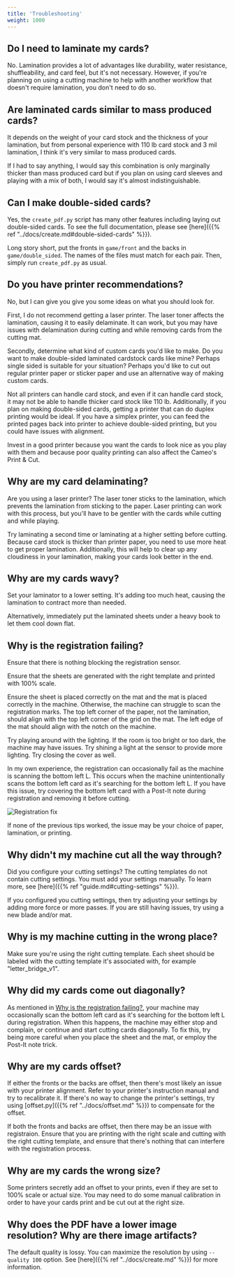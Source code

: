 ```yaml
---
title: 'Troubleshooting'
weight: 1000
---
```


## Do I need to laminate my cards?

No. Lamination provides a lot of advantages like durability, water resistance, shuffleability, and card feel, but it's not necessary. However, if you're planning on using a cutting machine to help with another workflow that doesn't require lamination, you don't need to do so.

## Are laminated cards similar to mass produced cards?

It depends on the weight of your card stock and the thickness of your lamination, but from personal experience with 110 lb card stock and 3 mil lamination, I think it's very similar to mass produced cards.

If I had to say anything, I would say this combination is only marginally thicker than mass produced card but if you plan on using card sleeves and playing with a mix of both, I would say it's almost indistinguishable.

## Can I make double-sided cards?

Yes, the `create_pdf.py` script has many other features including laying out double-sided cards. To see the full documentation, please see [here]({{% ref "../docs/create.md#double-sided-cards" %}}).

Long story short, put the fronts in `game/front` and the backs in `game/double_sided`. The names of the files must match for each pair. Then, simply run `create_pdf.py` as usual.

## Do you have printer recommendations?

No, but I can give you give you some ideas on what you should look for.

First, I do not recommend getting a laser printer. The laser toner affects the lamination, causing it to easily delaminate. It can work, but you may have issues with delamination during cutting and while removing cards from the cutting mat.

Secondly, determine what kind of custom cards you'd like to make. Do you want to make double-sided laminated cardstock cards like mine? Perhaps single sided is suitable for your situation? Perhaps you'd like to cut out regular printer paper or sticker paper and use an alternative way of making custom cards.

Not all printers can handle card stock, and even if it can handle card stock, it may not be able to handle thicker card stock like 110 lb. Additionally, if you plan on making double-sided cards, getting a printer that can do duplex printing would be ideal. If you have a simplex printer, you can feed the printed pages back into printer to achieve double-sided printing, but you could have issues with alignment.

Invest in a good printer because you want the cards to look nice as you play with them and because poor quality printing can also affect the Cameo's Print & Cut.

## Why are my card delaminating?

Are you using a laser printer? The laser toner sticks to the lamination, which prevents the lamination from sticking to the paper. Laser printing can work with this process, but you'll have to be gentler with the cards while cutting and while playing.

Try laminating a second time or laminating at a higher setting before cutting. Because card stock is thicker than printer paper, you need to use more heat to get proper lamination. Additionally, this will help to clear up any cloudiness in your lamination, making your cards look better in the end.

## Why are my cards wavy?

Set your laminator to a lower setting. It's adding too much heat, causing the lamination to contract more than needed.

Alternatively, immediately put the laminated sheets under a heavy book to let them cool down flat.

## Why is the registration failing?

Ensure that there is nothing blocking the registration sensor.

Ensure that the sheets are generated with the right template and printed with 100% scale.

Ensure the sheet is placed correctly on the mat and the mat is placed correctly in the machine. Otherwise, the machine can struggle to scan the registration marks. The top left corner of the paper, not the lamination, should align with the top left corner of the grid on the mat. The left edge of the mat should align with the notch on the machine.

Try playing around with the lighting. If the room is too bright or too dark, the machine may have issues. Try shining a light at the sensor to provide more lighting. Try closing the cover as well.

In my own experience, the registration can occasionally fail as the machine is scanning the bottom left L. This occurs when the machine unintentionally scans the bottom left card as it's searching for the bottom left L. If you have this issue, try covering the bottom left card with a Post-It note during registration and removing it before cutting.

![Registration fix](/images/registration_fix.jpg)

If none of the previous tips worked, the issue may be your choice of paper, lamination, or printing.

## Why didn't my machine cut all the way through?

Did you configure your cutting settings? The cutting templates do not contain cutting settings. You must add your settings manually. To learn more, see [here]({{% ref "guide.md#cutting-settings" %}}). 

If you configured you cutting settings, then try adjusting your settings by adding more force or more passes. If you are still having issues, try using a new blade and/or mat.

## Why is my machine cutting in the wrong place?

Make sure you're using the right cutting template. Each sheet should be labeled with the cutting template it's associated with, for example "letter_bridge_v1".

## Why did my cards come out diagonally?

As mentioned in [Why is the registration failing?](#why-is-the-registration-failing), your machine may occasionally scan the bottom left card as it's searching for the bottom left L during registration. When this happens, the machine may either stop and complain, or continue and start cutting cards diagonally. To fix this, try being more careful when you place the sheet and the mat, or employ the Post-It note trick.

## Why are my cards offset?

If either the fronts or the backs are offset, then there's most likely an issue with your printer alignment. Refer to your printer's instruction manual and try to recalibrate it. If there's no way to change the printer's settings, try using [offset.py]({{% ref "../docs/offset.md" %}}) to compensate for the offset.

If both the fronts and backs are offset, then there may be an issue with registraion. Ensure that you are printing with the right scale and cutting with the right cutting template, and ensure that there's nothing that can interfere with the registration process.

## Why are my cards the wrong size?

Some printers secretly add an offset to your prints, even if they are set to 100% scale or actual size. You may need to do some manual calibration in order to have your cards print and be cut out at the right size.

## Why does the PDF have a lower image resolution? Why are there image artifacts?

The default quality is lossy. You can maximize the resolution by using `--quality 100` option. See [here]({{% ref "../docs/create.md" %}}) for more information.
